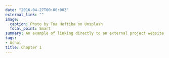 ```yaml
---
date: "2016-04-27T00:00:00Z"
external_link: ""
image:
  caption: Photo by Toa Heftiba on Unsplash
  focal_point: Smart
summary: An example of linking directly to an external project website using `external_link`.
tags:
- Achal
title: Chapter 1
---
```


